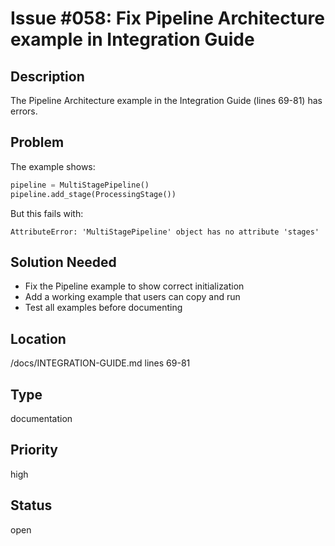 # Issue #058: Fix Pipeline Architecture example in Integration Guide

## Description
The Pipeline Architecture example in the Integration Guide (lines 69-81) has errors.

## Problem
The example shows:
```python
pipeline = MultiStagePipeline()
pipeline.add_stage(ProcessingStage())
```

But this fails with:
```
AttributeError: 'MultiStagePipeline' object has no attribute 'stages'
```

## Solution Needed
- Fix the Pipeline example to show correct initialization
- Add a working example that users can copy and run
- Test all examples before documenting

## Location
/docs/INTEGRATION-GUIDE.md lines 69-81

## Type
documentation

## Priority
high

## Status
open